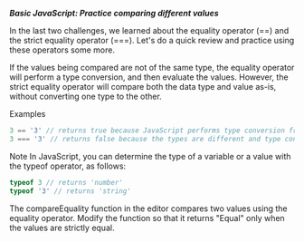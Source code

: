 ***Basic JavaScript: Practice comparing different values***

In the last two challenges, we learned about the equality operator (==) and the strict equality operator (===). Let's do a quick review and practice using these operators some more.

If the values being compared are not of the same type, the equality operator will perform a type conversion, and then evaluate the values. However, the strict equality operator will compare both the data type and value as-is, without converting one type to the other.

Examples

```javascript
3 == '3' // returns true because JavaScript performs type conversion from string to number
3 === '3' // returns false because the types are different and type conversion is not performed
```

Note
In JavaScript, you can determine the type of a variable or a value with the typeof operator, as follows:

```javascript
typeof 3 // returns 'number'
typeof '3' // returns 'string'
```

The compareEquality function in the editor compares two values using the equality operator. Modify the function so that it returns "Equal" only when the values are strictly equal.
